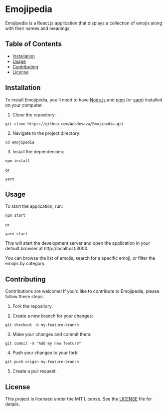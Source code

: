 # Emojipedia

Emojipedia is a React.js application that displays a collection of emojis along with their names and meanings.

## Table of Contents

- [Installation](#installation)
- [Usage](#usage)
- [Contributing](#contributing)
- [License](#license)

## Installation

To install Emojipedia, you'll need to have [Node.js](https://nodejs.org/) and [npm](https://www.npmjs.com/) (or [yarn](https://yarnpkg.com/)) installed on your computer.

1. Clone the repository:

```
git clone https://github.com/Webdevava/Emojipedia.git
```

2. Navigate to the project directory:

```
cd emojipedia
```

3. Install the dependencies:

```
npm install
```

or

```
yarn
```

## Usage

To start the application, run:

```
npm start
```

or

```
yarn start
```

This will start the development server and open the application in your default browser at http://localhost:3000.

You can browse the list of emojis, search for a specific emoji, or filter the emojis by category.

## Contributing

Contributions are welcome! If you'd like to contribute to Emojipedia, please follow these steps:

1. Fork the repository.

2. Create a new branch for your changes:

```
git checkout -b my-feature-branch
```

3. Make your changes and commit them:

```
git commit -m "Add my new feature"
```

4. Push your changes to your fork:

```
git push origin my-feature-branch
```

5. Create a pull request.

## License

This project is licensed under the MIT License. See the [LICENSE](LICENSE) file for details.
